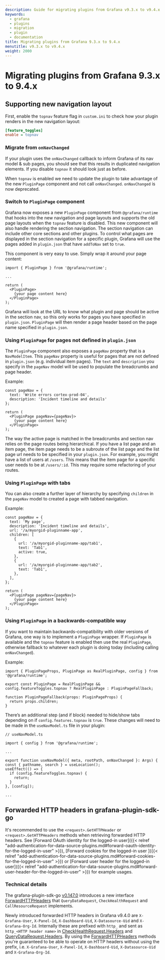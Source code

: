 ```yaml
---
description: Guide for migrating plugins from Grafana v9.3.x to v9.4.x
keywords:
  - grafana
  - plugins
  - migration
  - plugin
  - documentation
title: Migrating plugins from Grafana 9.3.x to 9.4.x
menutitle: v9.3.x to v9.4.x
weight: 2000
---
```


# Migrating plugins from Grafana 9.3.x to 9.4.x

## Supporting new navigation layout

First, enable the `topnav` feature flag in `custom.ini` to check how your plugin renders in the new navigation layout:

```ini
[feature_toggles]
enable = topnav
```

### Migrate from `onNavChanged`

If your plugin uses the `onNavChanged` callback to inform Grafana of its nav model & sub pages, you should see that this results in duplicated navigation elements. If you disable `topnav` it should look just as before.

When `topnav` is enabled we need to update the plugin to take advantage of the new `PluginPage` component and not call `onNavChanged`. `onNavChanged` is now deprecated.

### Switch to `PluginPage` component

Grafana now exposes a new `PluginPage` component from `@grafana/runtime` that hooks into the new navigation and page layouts and supports the old page layouts when the `topnav` feature is disabled. This new component will also handle rendering the section navigation. The section navigation can include other core sections and other plugins. To control what pages are displayed in the section navigation for a specific plugin, Grafana will use the pages added in `plugin.json` that have `addToNav` set to `true`.

This component is very easy to use. Simply wrap it around your page content:

```tsx
import { PluginPage } from '@grafana/runtime';

...

return (
  <PluginPage>
    {your page content here}
  </PluginPage>
);
```

Grafana will look at the URL to know what plugin and page should be active in the section nav, so this only works for pages you have specified in `plugin.json`. `PluginPage` will then render a page header based on the page name specified in `plugin.json`.

### Using `PluginPage` for pages not defined in `plugin.json`

The `PluginPage` component also exposes a `pageNav` property that is a `NavModelItem`. This `pageNav` property is useful for pages that are not defined in `plugin.json` (e.g. individual item pages). The `text` and `description` you specify in the `pageNav` model will be used to populate the breadcrumbs and page header.

Example:

```tsx
const pageNav = {
  text: 'Write errors cortex-prod-04',
  description: 'Incident timeline and details'
};

return (
  <PluginPage pageNav={pageNav}>
    {your page content here}
  </PluginPage>
);
```

The way the active page is matched in the breadcrumbs and section nav relies on the page routes being hierarchical. If you have a list page and an item page, the item page needs to be a subroute of the list page and the list page url needs to be specified in your `plugin.json`. For example, you might have a list of users at `/users`. This means that the item page for a specific user needs to be at `/users/:id`. This may require some refactoring of your routes.

### Using `PluginPage` with tabs

You can also create a further layer of hierarchy by specifying `children` in the `pageNav` model to created a page with tabbed navigation.

Example:

```tsx
const pageNav = {
  text: 'My page',
  description: 'Incident timeline and details',
  url: '/a/myorgid-pluginname-app',
  children: [
    {
      url: '/a/myorgid-pluginname-app/tab1',
      text: 'Tab1',
      active: true,
    },
    {
      url: '/a/myorgid-pluginname-app/tab2',
      text: 'Tab1',
    },
  ],
};

return (
  <PluginPage pageNav={pageNav}>
    {your page content here}
  </PluginPage>
);
```

### Using `PluginPage` in a backwards-compatible way

If you want to maintain backwards-compatibility with older versions of Grafana, one way is to implement a `PluginPage` wrapper. If `PluginPage` is available and the `topnav` feature is enabled then use the real `PluginPage`, otherwise fallback to whatever each plugin is doing today (including calling `onNavChanged`).

Example:

```tsx
import { PluginPageProps, PluginPage as RealPluginPage, config } from '@grafana/runtime';

export const PluginPage = RealPluginPage && config.featureToggles.topnav ? RealPluginPage : PluginPageFallback;

function PluginPageFallback(props: PluginPageProps) {
  return props.children;
}
```

There’s an additional step (and if block) needed to hide/show tabs depending on if `config.features.topnav` is `true`. These changes will need to be made in the `useNavModel.ts` file in your plugin:

```tsx
// useNavModel.ts

import { config } from '@grafana/runtime';

...

export function useNavModel({ meta, rootPath, onNavChanged }: Args) {
const { pathname, search } = useLocation();
useEffect(() => {
  if (config.featureToggles.topnav) {
    return;
  }
}, [config]);

...
```

## Forwarded HTTP headers in grafana-plugin-sdk-go

It's recommended to use the `<request>.GetHTTPHeader` or `<request>.GetHTTPHeaders` methods when retrieving forwarded HTTP headers. See [Forward OAuth identity for the logged-in user]({{< relref "add-authentication-for-data-source-plugins.md#forward-oauth-identity-for-the-logged-in-user" >}}), [Forward cookies for the logged-in user
]({{< relref "add-authentication-for-data-source-plugins.md#forward-cookies-for-the-logged-in-user" >}}) or [Forward user header for the logged-in user]({{< relref "add-authentication-for-data-source-plugins.md#forward-user-header-for-the-logged-in-user" >}}) for example usages.

### Technical details

The grafana-plugin-sdk-go [v0.147.0](https://github.com/grafana/grafana-plugin-sdk-go/releases/tag/v0.147.0) introduces a new interface [ForwardHTTPHeaders](https://pkg.go.dev/github.com/grafana/grafana-plugin-sdk-go@v0.147.0/backend#ForwardHTTPHeaders) that `QueryDataRequest`, `CheckHealthRequest` and `CallResourceRequest` implements.

Newly introduced forwarded HTTP headers in Grafana v9.4.0 are `X-Grafana-User`, `X-Panel-Id`, `X-Dashboard-Uid`, `X-Datasource-Uid` and `X-Grafana-Org-Id`. Internally these are prefixed with `http_` and sent as `http_<HTTP header name>` in [CheckHealthRequest.Headers](https://pkg.go.dev/github.com/grafana/grafana-plugin-sdk-go@v0.147.0/backend#CheckHealthRequest) and [QueryDataRequest.Headers](https://pkg.go.dev/github.com/grafana/grafana-plugin-sdk-go@v0.147.0/backend#QueryDataRequest). By using the [ForwardHTTPHeaders](https://pkg.go.dev/github.com/grafana/grafana-plugin-sdk-go@v0.147.0/backend#ForwardHTTPHeaders) methods you're guaranteed to be able to operate on HTTP headers without using the prefix, i.e. `X-Grafana-User`, `X-Panel-Id`, `X-Dashboard-Uid`, `X-Datasource-Uid` and `X-Grafana-Org-Id`.
